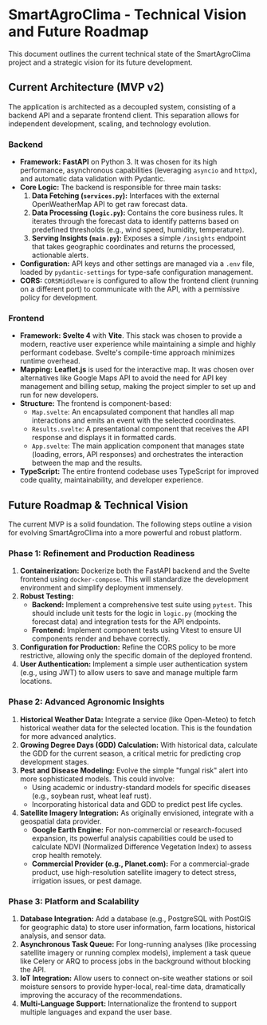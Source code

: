 # SmartAgroClima - Technical Vision and Future Roadmap

This document outlines the current technical state of the SmartAgroClima project and a strategic vision for its future development.

## Current Architecture (MVP v2)

The application is architected as a decoupled system, consisting of a backend API and a separate frontend client. This separation allows for independent development, scaling, and technology evolution.

### Backend

- **Framework:** **FastAPI** on Python 3. It was chosen for its high performance, asynchronous capabilities (leveraging `asyncio` and `httpx`), and automatic data validation with Pydantic.
- **Core Logic:** The backend is responsible for three main tasks:
    1.  **Data Fetching (`services.py`):** Interfaces with the external OpenWeatherMap API to get raw forecast data.
    2.  **Data Processing (`logic.py`):** Contains the core business rules. It iterates through the forecast data to identify patterns based on predefined thresholds (e.g., wind speed, humidity, temperature).
    3.  **Serving Insights (`main.py`):** Exposes a simple `/insights` endpoint that takes geographic coordinates and returns the processed, actionable alerts.
- **Configuration:** API keys and other settings are managed via a `.env` file, loaded by `pydantic-settings` for type-safe configuration management.
- **CORS:** `CORSMiddleware` is configured to allow the frontend client (running on a different port) to communicate with the API, with a permissive policy for development.

### Frontend

- **Framework:** **Svelte 4** with **Vite**. This stack was chosen to provide a modern, reactive user experience while maintaining a simple and highly performant codebase. Svelte's compile-time approach minimizes runtime overhead.
- **Mapping:** **Leaflet.js** is used for the interactive map. It was chosen over alternatives like Google Maps API to avoid the need for API key management and billing setup, making the project simpler to set up and run for new developers.
- **Structure:** The frontend is component-based:
    - `Map.svelte`: An encapsulated component that handles all map interactions and emits an event with the selected coordinates.
    - `Results.svelte`: A presentational component that receives the API response and displays it in formatted cards.
    - `App.svelte`: The main application component that manages state (loading, errors, API responses) and orchestrates the interaction between the map and the results.
- **TypeScript:** The entire frontend codebase uses TypeScript for improved code quality, maintainability, and developer experience.

## Future Roadmap & Technical Vision

The current MVP is a solid foundation. The following steps outline a vision for evolving SmartAgroClima into a more powerful and robust platform.

### Phase 1: Refinement and Production Readiness

1.  **Containerization:** Dockerize both the FastAPI backend and the Svelte frontend using `docker-compose`. This will standardize the development environment and simplify deployment immensely.
2.  **Robust Testing:**
    - **Backend:** Implement a comprehensive test suite using `pytest`. This should include unit tests for the logic in `logic.py` (mocking the forecast data) and integration tests for the API endpoints.
    - **Frontend:** Implement component tests using Vitest to ensure UI components render and behave correctly.
3.  **Configuration for Production:** Refine the CORS policy to be more restrictive, allowing only the specific domain of the deployed frontend.
4.  **User Authentication:** Implement a simple user authentication system (e.g., using JWT) to allow users to save and manage multiple farm locations.

### Phase 2: Advanced Agronomic Insights

1.  **Historical Weather Data:** Integrate a service (like Open-Meteo) to fetch historical weather data for the selected location. This is the foundation for more advanced analytics.
2.  **Growing Degree Days (GDD) Calculation:** With historical data, calculate the GDD for the current season, a critical metric for predicting crop development stages.
3.  **Pest and Disease Modeling:** Evolve the simple "fungal risk" alert into more sophisticated models. This could involve:
    - Using academic or industry-standard models for specific diseases (e.g., soybean rust, wheat leaf rust).
    - Incorporating historical data and GDD to predict pest life cycles.
4.  **Satellite Imagery Integration:** As originally envisioned, integrate with a geospatial data provider.
    - **Google Earth Engine:** For non-commercial or research-focused expansion, its powerful analysis capabilities could be used to calculate NDVI (Normalized Difference Vegetation Index) to assess crop health remotely.
    - **Commercial Provider (e.g., Planet.com):** For a commercial-grade product, use high-resolution satellite imagery to detect stress, irrigation issues, or pest damage.

### Phase 3: Platform and Scalability

1.  **Database Integration:** Add a database (e.g., PostgreSQL with PostGIS for geographic data) to store user information, farm locations, historical analysis, and sensor data.
2.  **Asynchronous Task Queue:** For long-running analyses (like processing satellite imagery or running complex models), implement a task queue like Celery or ARQ to process jobs in the background without blocking the API.
3.  **IoT Integration:** Allow users to connect on-site weather stations or soil moisture sensors to provide hyper-local, real-time data, dramatically improving the accuracy of the recommendations.
4.  **Multi-Language Support:** Internationalize the frontend to support multiple languages and expand the user base.
